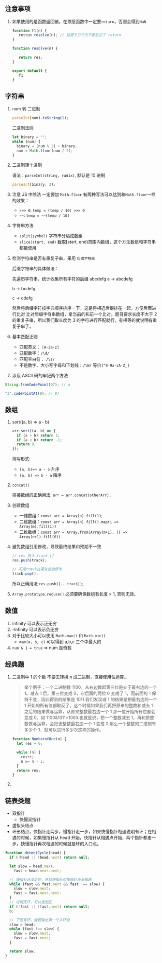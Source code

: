 #

## 注意事项

1. 如果使用的是函数返回值，在顶层函数中一定要`return`，否则会得到`NaN`

   ```js
   function f1(n) {
      retrun resolve(n); // 这里千万千万不要忘记了 return
   }

   function resolve(n) {
      ...
      return res;
   }

   export default {
      f1
   }
   ```

## 字符串

1. num 转 二进制

   ```js
   parseInt(num).toString(2);
   ```

   二进制法则

   ```js
   let binary = "";
   while (num) {
     binary = (num % 2) + binary;
     num = Math.floor(num / 2);
   }
   ```

2. 二进制转十进制

   语法：`parseInt(string, radix)`, 默认是 10 进制

   ```js
   parseInt(binary, 2);
   ```

3. 注意 JS 中除法 一定要加 `Math.floor`
   有两种写法可以达到和`Math.floor`一样的效果：

   - `>>> 0`: `temp = (temp / 10) >>> 0`
   - `~~`: `temp = ~~(temp / 10)`

4. 字符串方法

   - `split(symbol)` 字符串分隔成数组
   - `slice(start, end)` 截取[start, end)范围内数组，这个方法数组和字符串都能使用

5. 检测字符串是否有重复子串，采用 `后缀字符串`

   后缀字符串的具体做法：

   先遍历字符串，统计收集所有字符的后缀 abcdefg
   a -> abcdefg

   b -> bcdefg

   c -> cdefg

   然后将后缀字符按字典顺序排序一下，这是将相近后缀排在一起，方便后面进行比对
   比对后缀字符串数组，拿当前的和前一个比对。题目要求长度不大于 2 的重复子串，所以我们取长度为 3 的字符进行匹配就行，有相等的就说明有重复子串了。

6. 基本匹配正则

   - 匹配英文： `[A-Za-z]`
   - 匹配数字：`/\d/`
   - 匹配空白符： `/\s/`
   - 不是数字、大小写字母和下划线：`/\W/` 等价`[^0-9a-zA-Z_]`

7. 涉及 ASCII 码的牢记两个方法

```js
String.fromCodePoint(97); // a

"a".codePointAt(0); // 97
```

## 数组

1. sort((a, b) => a - b)

   ```js
   arr.sort((a, b) => {
     if (a > b) return 1;
     if (a < b) return -1;
     return 0;
   });
   ```

   简写形式:

   - `(a, b)=> a - b` 升序
   - `(a, b) => b - a` 降序

2. `concat()`

   拼接数组的正确用法: `arr = arr.concat(otherArr);`

3. 创建数组

   - 一维数组：`const arr = Array(n).fill(1)`;
   - 二维数组：`const arr = Array(n).fill().map(i => Array(m).fill(1))`
   - 二维数组：`const arr = Array.from(Array(m+1), () => Array(n+1).fill(0))`

4. 避免数组引用修改，导致最终结果和预期不一致

   ```js
   // res 放入 track []
   res.push(track);

   // 可是track在某处会被修改
   track.pop();
   ```

   所以正确用法 `res.push([...track])`;

5. `Array.prototype.reduce()` 必须要确保数组有长度 > 1, 否则无效。

## 数值

1. Infinity 可以表示正无穷
2. -Infinity 可以表示负无穷
3. 对于比较大小可以使用 `Math.max()` 和 `Math.min()`
   - `max(a, b, c)` 可以得到 a,b,c 三个中最大的
4. `num & 1 = true` => num 是奇数

## 经典题

1. 二进制中 1 的个数
   不要去转换 n 成二进制，直接使用位运算。

   > 举个例子：一个二进制数 1100，从右边数起第三位是处于最右边的一个 1。减去 1 后，第三位变成 0，它后面的两位 0 变成了 1，而前面的 1 保持不变，因此得到的结果是 1011.我们发现减 1 的结果是把最右边的一个 1 开始的所有位都取反了。这个时候如果我们再把原来的整数和减去 1 之后的结果做与运算，从原来整数最右边一个 1 那一位开始所有位都会变成 0。如 1100&1011=1000.也就是说，把一个整数减去 1，再和原整数做与运算，会把该整数最右边一个 1 变成 0.那么一个整数的二进制有多少个 1，就可以进行多少次这样的操作。

   ```js
   function NumberofOne(n) {
     let res = 0;

     while (n) {
       res++;
       n &= n - 1;
     }
     return res;
   }
   ```

2.

## 链表类题

- 双指针
  - 快慢双指针
- 虚拟头结点
- 环形结点，快指针走两步，慢指针走一步，如来快慢指针相遇说明有环；在相遇的时候，如果慢指针从 head 开始，快指针从相遇点开始，两个指针都走一步，快慢指针再次相遇的时候就是环的入口点。

```js
function detectCycle(head) {
  if (!head || !head.next) return null;

  let slow = head.next,
    fast = head.next.next;

  // 快指针还没走完，并且快指针和慢指针还没相遇
  while (fast && fast.next && fast !== slow) {
    slow = slow.next;
    fast = fast.next.next;
  }
  // 说明无环，可以走到底
  if (!fast || !fast.next) return null;
  b;

  // 下面有环，就要输出第一个入环点
  slow = head;
  while (fast !== slow) {
    slow = slow.next;
    fast = fast.next;
  }

  return slow;
}
```
